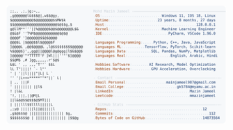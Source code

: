 <picture>
  <source srcset="https://raw.githubusercontent.com/mmazinjameel/mmazinjameel/main/dark_mode.svg?v=1754043174" media="(prefers-color-scheme: dark)">
  <img src="https://raw.githubusercontent.com/mmazinjameel/mmazinjameel/main/light_mode.svg?v=1754043174">
</picture>
